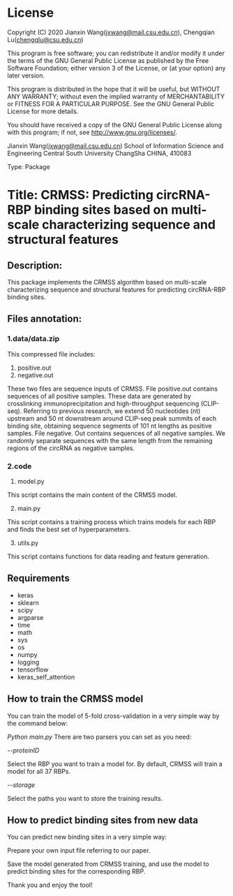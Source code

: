 # License

Copyright (C) 2020 Jianxin Wang(jxwang@mail.csu.edu.cn), Chengqian Lu(chengqlu@csu.edu.cn)

This program is free software; you can redistribute it and/or modify it under the terms of the GNU General Public License as published by the Free Software Foundation; either version 3 of the License, or (at your option) any later version.

This program is distributed in the hope that it will be useful, but WITHOUT ANY WARRANTY; without even the implied warranty of MERCHANTABILITY or FITNESS FOR A PARTICULAR PURPOSE. See the GNU General Public License for more details.

You should have received a copy of the GNU General Public License along with this program; if not, see <http://www.gnu.org/licenses/>.

Jianxin Wang(jxwang@mail.csu.edu.cn)
School of Information Science and Engineering
Central South University
ChangSha
CHINA, 410083

Type: Package

# Title: CRMSS: Predicting circRNA-RBP binding sites based on multi-scale characterizing sequence and structural features

## Description: 
This package implements the CRMSS algorithm based on multi-scale characterizing sequence and structural features for predicting circRNA-RBP binding sites.

## Files annotation:
### 1.data/data.zip 
This compressed file includes:
1) positive.out 
2) negative.out 

These two files are sequence inputs of CRMSS. File positive.out contains sequences of all positive samples. These data are generated by crosslinking immunoprecipitation and high-throughput sequencing (CLIP-seq). Referring to previous research, we extend 50 nucleotides (nt) upstream and 50 nt downstream around CLIP-seq peak summits of each binding site, obtaining sequence segments of 101 nt lengths as positive samples. File negative. Out contains sequences of all negative samples. We randomly separate sequences with the same length from the remaining regions of the circRNA as negative samples. 

### 2.code
1) model.py

This script contains the main content of the CRMSS model. 

2) main.py

This script contains a training process which trains models for each RBP and finds the best set of hyperparameters. 

3) utils.py

This script contains functions for data reading and feature generation. 


## Requirements
- keras
- sklearn
- scipy
- argparse
- time
- math
- sys
- os
- numpy
- logging
- tensorflow
- keras_self_attention

##  How to train the CRMSS model
You can train the model of 5-fold cross-validation in a very simple way by the command below: 

*Python main.py* 
There are two parsers you can set as you need:

*--proteinID*	

Select the RBP you want to train a model for. By default, CRMSS will train a model for all 37 RBPs.

*--storage*	

Select the paths you want to store the training results.

##  How to predict binding sites from new data
You can predict new binding sites in a very simple way: 

Prepare your own input file referring to our paper. 

Save the model generated from CRMSS training, and use the model to predict binding sites for the corresponding RBP.

Thank you and enjoy the tool!
